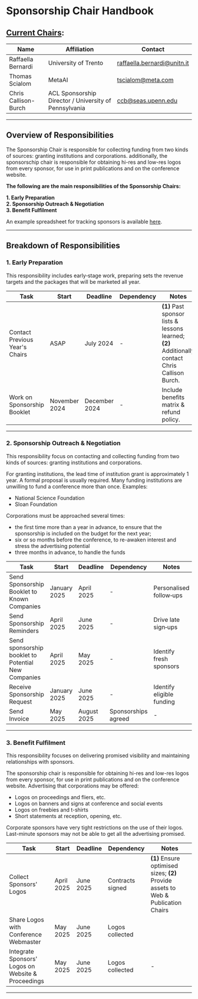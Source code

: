 # Sponsorship Chair Handbook

## [Current Chairs](https://2025.aclweb.org/organization/): 
| Name                 | Affiliation          | Contact                     |
|----------------------|----------------------|-----------------------------|
| Raffaella Bernardi   | University of Trento | raffaella.bernardi@unitn.it |
| Thomas Scialom       | MetaAI               | tscialom@meta.com           |
| Chris Callison-Burch | ACL Sponsorship Director / University of Pennsylvania | ccb@seas.upenn.edu |

---

## Overview of Responsibilities  
The Sponsorship Chair is responsible for collecting funding from two kinds of sources: granting institutions and corporations. additionally, the sponsorschip chair is responsible for obtaining hi-res and low-res logos from every sponsor, for use in print publications and on the conference website.

**The following are the main responsibilities of the Sponsorship Chairs:**

**1. Early Preparation**  
**2. Sponsorship Outreach & Negotiation**  
**3. Benefit Fulfilment**  

An example spreadsheet for tracking sponsors is available [here](https://docs.google.com/spreadsheets/d/14eczleuDQvYqIwGx5iiz9svW8vkNe2C_/edit?gid=1027845459#gid=1027845459).

---

## Breakdown of Responsibilities  

### 1. Early Preparation 

This responsibility includes early‑stage work, preparing sets the revenue targets and the packages that will be marketed all year.

| Task                           | Start         | Deadline      | Dependency | Notes                                                                                            |
|--------------------------------|---------------|---------------|------------|--------------------------------------------------------------------------------------------------|
| Contact Previous Year's Chairs | ASAP          | July 2024     | -          | **(1)** Past sponsor lists & lessons learned; **(2)** Additionally contact Chris Callison Burch. |
| Work on Sponsorship Booklet    | November 2024 | December 2024 | -          | Include benefits matrix & refund policy.                                                         |

---

### 2. Sponsorship Outreach & Negotiation 

This responsibility focus on contacting and collecting funding from two kinds of sources: granting institutions and corporations.

For granting institutions, the lead time of institution grant is approximately 1 year. A formal proposal is usually required. Many funding institutions are unwilling to fund a conference more than once. Examples:
+ National Science Foundation
+ Sloan Foundation
 
Corporations must be approached several times:

+ the first time more than a year in advance, to ensure that the sponsorship is included on the budget for the next year;
+ six or so months before the conference, to re-awaken interest and stress the advertising potential
+ three months in advance, to handle the funds


| Task                                                | Start        | Deadline    | Dependency          | Notes                     |
|-----------------------------------------------------|--------------|-------------|---------------------|---------------------------|
| Send Sponsorship Booklet to Known Companies         | January 2025 | April 2025  | -                   | Personalised follow‑ups   |
| Send Sponsorship Reminders                          | April 2025   | June 2025   | -                   | Drive late sign‑ups       |
| Send sponsorship booklet to Potential New Companies | April 2025   | May 2025    | -                   | Identify fresh sponsors   |
| Receive Sponsorship Request                         | January 2025 | June 2025   | -                   | Identify eligible funding |
| Send Invoice                                        | May 2025     | August 2025 | Sponsorships agreed | -                         |


---

### 3. Benefit Fulfilment

This responsibility focuses on delivering promised visibility and maintaining relationships with sponsors.

The sponsorship chair is responsible for obtaining hi-res and low-res logos from every sponsor, for use in print publications and on the conference website. Advertising that corporations may be offered:

+ Logos on proceedings and fliers, etc.
+ Logos on banners and signs at conference and social events
+ Logos on freebies and t-shirts
+ Short statements at reception, opening, etc.

Corporate sponsors have very tight restrictions on the use of their logos. Last-minute sponsors may not be able to get all the advertising promised.


| Task                                               | Start      | Deadline  | Dependency       | Notes                                                                              |
|----------------------------------------------------|------------|-----------|------------------|------------------------------------------------------------------------------------|
| Collect Sponsors' Logos                            | April 2025 | June 2025 | Contracts signed | **(1)** Ensure optimised sizes; **(2)** Provide assets to Web & Publication Chairs |
| Share Logos with Conference Webmaster              | May 2025   | June 2025 | Logos collected  |                                                                                    |
| Integrate Sponsors' Logos on Website & Proceedings | May 2025   | June 2025 | Logos collected  | -                                                                                  |

---

